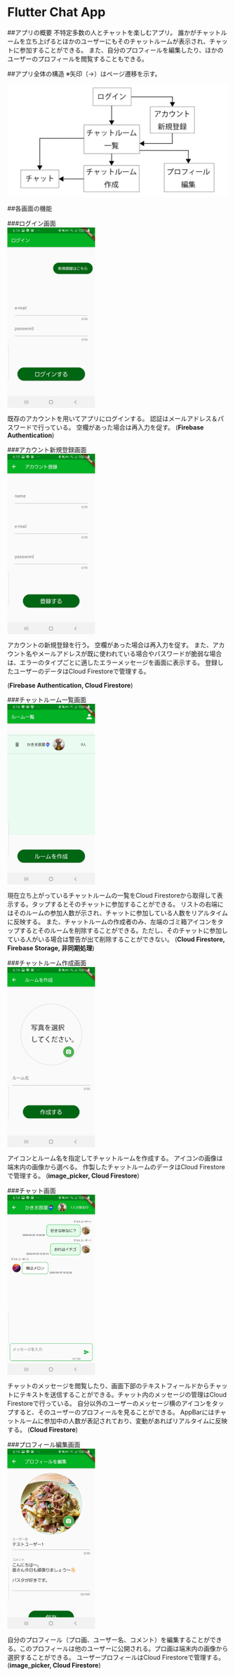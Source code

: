 # Flutter Chat App

##アプリの概要
不特定多数の人とチャットを楽しむアプリ。
誰かがチャットルームを立ち上げるとほかのユーザーにもそのチャットルームが表示され、チャットに参加することができる。
また、自分のプロフィールを編集したり、ほかのユーザーのプロフィールを閲覧することもできる。

##アプリ全体の構造
※矢印（→）はページ遷移を示す。

![アプリ全体の構造](./assets/images/construction.png)

##各画面の機能

###ログイン画面
<img src="./assets/images/login.jpg" alt="ログイン画面" width="200px" style="display: block">

既存のアカウントを用いてアプリにログインする。
認証はメールアドレス＆パスワードで行っている。
空欄があった場合は再入力を促す。
(**Firebase Authentication**)

###アカウント新規登録画面
<img src="./assets/images/regist.jpg" alt="アカウント新規登録画面" width="200px" style="display: block">

アカウントの新規登録を行う。
空欄があった場合は再入力を促す。
また、アカウント名やメールアドレスが既に使われている場合やパスワードが脆弱な場合は、エラーのタイプごとに適したエラーメッセージを画面に表示する。
登録したユーザーのデータはCloud Firestoreで管理する。

(**Firebase Authentication, Cloud Firestore**)

###チャットルーム一覧画面
<img src="./assets/images/roomList.jpg" alt="チャットルーム一覧画面" width="200px" style="display: block">

現在立ち上がっているチャットルームの一覧をCloud Firestoreから取得して表示する。タップするとそのチャットに参加することができる。
リストの右端にはそのルームの参加人数が示され、チャットに参加している人数をリアルタイムに反映する。
また、チャットルームの作成者のみ、左端のゴミ箱アイコンをタップするとそのルームを削除することができる。ただし、そのチャットに参加している人がいる場合は警告が出て削除することができない。
(**Cloud Firestore, Firebase Storage, 非同期処理**)

###チャットルーム作成画面
<img src="./assets/images/roomCreate.jpg" alt="チャットルーム作成画面" width="200px" style="display: block">

アイコンとルーム名を指定してチャットルームを作成する。
アイコンの画像は端末内の画像から選べる。
作製したチャットルームのデータはCloud Firestoreで管理する。
(**image_picker, Cloud Firestore**)

###チャット画面
<img src="./assets/images/chat.jpg" alt="チャット画面" width="200px" style="display: block">

チャットのメッセージを閲覧したり、画面下部のテキストフィールドからチャットにテキストを送信することができる。チャット内のメッセージの管理はCloud Firestoreで行っている。
自分以外のユーザーのメッセージ横のアイコンをタップすると、そのユーザーのプロフィールを見ることができる。
AppBarにはチャットルームに参加中の人数が表記されており、変動があればリアルタイムに反映する。
(**Cloud Firestore**)

###プロフィール編集画面
<img src="./assets/images/profile.jpg" alt="プロフィール編集画面" width="200px" style="display: block">

自分のプロフィール（プロ画、ユーザー名、コメント）を編集することができる。このプロフィールは他のユーザーに公開される。プロ画は端末内の画像から選択することができる。
ユーザープロフィールはCloud Firestoreで管理する。
(**image_picker, Cloud Firestore**)